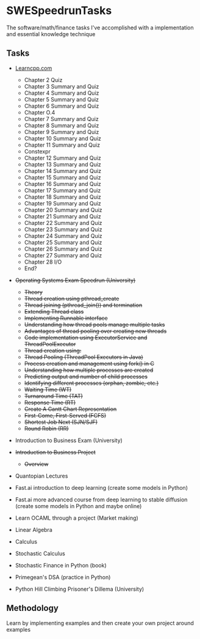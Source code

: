 # SWESpeedrunTasks
The software/math/finance tasks I've accomplished with a implementation and essential knowledge technique

## Tasks

- [Learncpp.com](https://www.learncpp.com/) 
    - Chapter 2 Quiz
    - Chapter 3 Summary and Quiz
    - Chapter 4 Summary and Quiz
    - Chapter 5 Summary and Quiz
    - Chapter 6 Summary and Quiz
    - Chapter O.4 
    - Chapter 7 Summary and Quiz
    - Chapter 8 Summary and Quiz
    - Chapter 9 Summary and Quiz
    - Chapter 10 Summary and Quiz
    - Chapter 11 Summary and Quiz
    - Constexpr
    - Chapter 12 Summary and Quiz
    - Chapter 13 Summary and Quiz
    - Chapter 14 Summary and Quiz
    - Chapter 15 Summary and Quiz
    - Chapter 16 Summary and Quiz
    - Chapter 17 Summary and Quiz
    - Chapter 18 Summary and Quiz
    - Chapter 19 Summary and Quiz
    - Chapter 20 Summary and Quiz
    - Chapter 21 Summary and Quiz
    - Chapter 22 Summary and Quiz
    - Chapter 23 Summary and Quiz
    - Chapter 24 Summary and Quiz
    - Chapter 25 Summary and Quiz
    - Chapter 26 Summary and Quiz
    - Chapter 27 Summary and Quiz
    - Chapter 28 I/O
    - End?

- ~~Operating Systems Exam Speedrun (University)~~
    - ~~Theory~~
    - ~~Thread creation using pthread_create~~
    - ~~Thread joining (pthread_join()) and termination~~
    - ~~Extending Thread class~~
    - ~~Implementing Runnable interface~~
    - ~~Understanding how thread pools manage multiple tasks~~
    - ~~Advantages of thread pooling over creating new threads~~
    - ~~Code implementation using ExecutorService and ThreadPoolExecutor~~
    - ~~Thread creation using:~~
    - ~~Thread Pooling (ThreadPool Executors in Java)~~
    - ~~Process creation and management using fork() in C~~
    - ~~Understanding how multiple processes are created~~
    - ~~Predicting output and number of child processes~~
    - ~~Identifying different processes (orphan, zombie, etc.)~~
    - ~~Waiting Time (WT)~~
    - ~~Turnaround Time (TAT)~~
    - ~~Response Time (RT)~~
    - ~~Create A Gantt Chart Representation~~
    - ~~First-Come, First-Served (FCFS)~~
    - ~~Shortest Job Next (SJN/SJF)~~
    - ~~Round Robin (RR)~~

- Introduction to Business Exam (University)

- ~~Introduction to Business Project~~
    - ~~Overview~~

- Quantopian Lectures

- Fast.ai introduction to deep learning (create some models in Python)

- Fast.ai more advanced course from deep learning to stable diffusion (create some models in Python and maybe online)

- Learn OCAML through a project (Market making)

- Linear Algebra

- Calculus

- Stochastic Calculus

- Stochastic Finance in Python (book)

- Primegean's DSA (practice in Python)

- Python Hill Climbing Prisoner's Dillema (University)

## Methodology

Learn by implementing examples and then create your own project around examples
